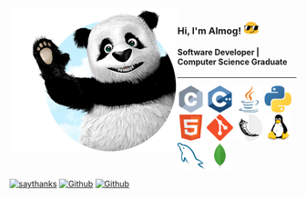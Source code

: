 <!-- REMOVE THE BACKSLASHES 

[![](https://github.com/AlmogJakov/AlmogJakov/blob/main/welcome-p.png)](#)  

More links:
https://github.com/anuraghazra/github-readme-stats
https://github.com/DenverCoder1/readme-typing-svg
https://github.com/abhisheknaiidu/awesome-github-profile-readme#game-mode-
https://github.com/Thaiane/Thaiane
https://towardsdatascience.com/the-ultimate-markdown-cheat-sheet-3d3976b31a0
https://github.com/hussainweb/hussainweb
https://github.com/Thomas-George-T/Thomas-George-T
https://github.com/vbriand/vbriand
https://github.com/aemmadi/aemmadi // wave hello https://raw.githubusercontent.com/aemmadi/aemmadi/master/wave.gif
https://github.com/moshfiqrony/moshfiqrony
https://github.com/char-al/char-al
https://github.com/xtenzQ/xtenzQ
https://github.com/rafi0101/rafi0101 // ripository view
https://github.com/badges/shields
https://naereen.github.io/badges/
https://img.myrandomwebs.com/try.html
https://michaelcurrin.github.io/badge-generator
https://ileriayo.github.io/markdown-badges/
https://docs.readthedocs.io/en/stable/badges.html // badges styles!
https://shields.io/endpoint // badges colors!

https://github.com/abranhe/programming-languages-logos // icons
https://github.com/devicons/devicon/blob/master/icons // icons

<img src="https://media.giphy.com/media/WUlplcMpOCEmTGBtBW/giphy.gif" width="30"> // cat
-->

<tr align="center">
<a href="#"><img align='left' src="https://github.com/AlmogJakov/AlmogJakov/blob/main/images/welcome-p.png" width="295"></a>
<h3> Hi, I'm Almog!  <a href="#"><img src="https://github.com/AlmogJakov/AlmogJakov/blob/main/images/blink2.gif" width="27"></a></h3>
<p><h4>Software Developer | Computer Science Graduate</h4>
</p>

---
<a title="C" href="#"><img src="https://github.com/AlmogJakov/AlmogJakov/blob/main/images/c_48x48.png" width="47"/></a> <a title="C++" href="#"><img src="https://github.com/AlmogJakov/AlmogJakov/blob/main/images/cpp_48x48.png" width="47"/></a> <a title="Java" href="#"><img src="https://github.com/AlmogJakov/AlmogJakov/blob/main/images/java_48x48.png" width="47"/></a> <a title="Python" href="#"><img src="https://github.com/AlmogJakov/AlmogJakov/blob/main/images/python_48x48.png" width="47"/></a> <a title="Html" href="#"><img src="https://github.com/devicons/devicon/blob/master/icons/html5/html5-original.svg" width="47"/></a> <a title="Git" href="#"><img src="https://github.com/AlmogJakov/AlmogJakov/blob/main/images/git-plain.svg" width="47"/></a> <a title="Flask" href="#"><img src="https://github.com/AlmogJakov/AlmogJakov/blob/main/images/flask.png" width="47"/></a> <a title="Linux" href="#"><img src="https://github.com/AlmogJakov/AlmogJakov/blob/main/images/linux-original.svg" width="47"/></a> <a title="MySQL" href="#"><img src="https://github.com/devicons/devicon/blob/master/icons/mysql/mysql-original.svg" width="47"/></a> <a title="MongoDB" href="#"><img src="https://github.com/devicons/devicon/blob/master/icons/mongodb/mongodb-original.svg" width="47"/></a>  
  
[![saythanks](https://img.shields.io/badge/Endorse-Me-ff69b4?&color=ff69b4&labelColor=ff69b4)](https://www.linkedin.com/in/almog-jakov) [![Github](https://img.shields.io/github/followers/AlmogJakov?label=Followers&color=green&labelColor=2D2D30&style=flat-square)](https://github.com/AlmogJakov) [![Github](https://visitor-badge.laobi.icu/badge?page_id=AlmogJakov.AlmogJakov)](https://github.com/AlmogJakov)

<!-- REMOVE THE BACKSLASHES 
[![Twitter: ThaiiBraga](https://img.shields.io/twitter/follow/ThaiiBraga?style=social)](https://twitter.com/ThaiiBraga)
[![Linkedin: thaianebraga](https://img.shields.io/badge/-thaianebraga-blue?style=flat-square&logo=Linkedin&logoColor=white&link=https://www.linkedin.com/in/thaianebraga/)](https://www.linkedin.com/in/thaianebraga/)
[![GitHub Thaiane](https://img.shields.io/github/followers/thaiane?label=follow&style=social)](https://github.com/Thaiane)
### <img src="https://media.giphy.com/media/VgCDAzcKvsR6OM0uWg/giphy.gif" width="50"> A little more about me...  
-->
</tr>


